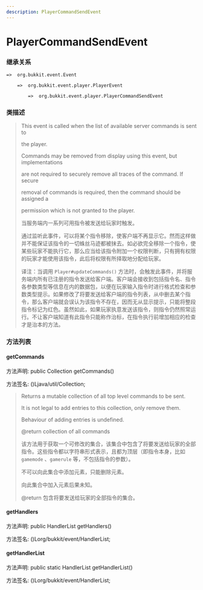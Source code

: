 ```yaml
---
description: PlayerCommandSendEvent
---
```


# PlayerCommandSendEvent

### 继承关系

    =>  org.bukkit.event.Event

        =>  org.bukkit.event.player.PlayerEvent

            =>  org.bukkit.event.player.PlayerCommandSendEvent

### 类描述

> This event is called when the list of available server commands is sent to
>
> the player.
>
> Commands may be removed from display using this event, but implementations
>
> are not required to securely remove all traces of the command. If secure
>
> removal of commands is required, then the command should be assigned a
>
> permission which is not granted to the player.
>
> 当服务端内一系列可用指令被发送给玩家时触发。
>
> 通过监听此事件，可以将某个指令移除，使客户端不再显示它。然而这样做并不能保证该指令的一切蛛丝马迹都被抹去。如必欲完全移除一个指令，使某些玩家不能执行它，那么应当给该指令附加一个权限判断，只有拥有权限的玩家才能使用该指令，此后将权限有所择取地分配给玩家。
>
> 译注：当调用 `Player#updateCommands()` 方法时，会触发此事件，并将服务端内所有已注册的指令发送给客户端。客户端会接收到包括指令名、指令各参数类型等信息在内的数据包，以便在玩家输入指令时进行格式检查和参数类型提示。如果修改了将要发送给客户端的指令列表，从中删去某个指令，那么客户端就会误认为该指令不存在，因而无从显示提示，只能将整段指令标记为红色。虽然如此，如果玩家执意发送该指令，则指令仍然照常运行。不让客户端知道有此指令只能称作治标，在指令执行前增加相应的检查才是治本的方法。

### 方法列表

#### getCommands

方法声明: public Collection<String> getCommands()

方法签名: ()Ljava/util/Collection;

> Returns a mutable collection of all top level commands to be sent.
>
> It is not legal to add entries to this collection, only remove them.
>
> Behaviour of adding entries is undefined.
>
> @return collection of all commands
>
> 该方法用于获取一个可修改的集合，该集合中包含了将要发送给玩家的全部指令。这些指令都以字符串形式表示，且都为顶层（即指令本身，比如 `gamemode` 、`gamerule` 等，不包括指令的参数）。
>
> 不可以向此集合中添加元素，只能删除元素。
>
> 向此集合中加入元素后果未知。
>
> @return 包含将要发送给玩家的全部指令的集合。

#### getHandlers

方法声明: public HandlerList getHandlers()

方法签名: ()Lorg/bukkit/event/HandlerList;

#### getHandlerList

方法声明: public static HandlerList getHandlerList()

方法签名: ()Lorg/bukkit/event/HandlerList;